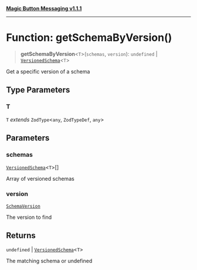 [**Magic Button Messaging v1.1.1**](../README.md)

***

# Function: getSchemaByVersion()

> **getSchemaByVersion**\<`T`\>(`schemas`, `version`): `undefined` \| [`VersionedSchema`](../interfaces/VersionedSchema.md)\<`T`\>

Get a specific version of a schema

## Type Parameters

### T

`T` *extends* `ZodType`\<`any`, `ZodTypeDef`, `any`\>

## Parameters

### schemas

[`VersionedSchema`](../interfaces/VersionedSchema.md)\<`T`\>[]

Array of versioned schemas

### version

[`SchemaVersion`](../interfaces/SchemaVersion.md)

The version to find

## Returns

`undefined` \| [`VersionedSchema`](../interfaces/VersionedSchema.md)\<`T`\>

The matching schema or undefined

